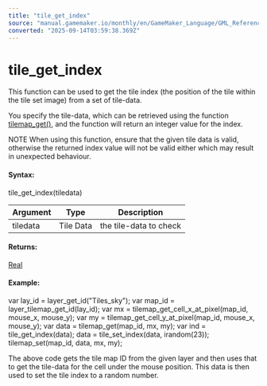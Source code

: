 ```yaml
---
title: "tile_get_index"
source: "manual.gamemaker.io/monthly/en/GameMaker_Language/GML_Reference/Asset_Management/Rooms/Tile_Map_Layers/tile_get_index.htm"
converted: "2025-09-14T03:59:38.369Z"
---
```


# tile\_get\_index

This function can be used to get the tile index (the position of the tile within the tile set image) from a set of tile-data.

You specify the tile-data, which can be retrieved using the function [tilemap\_get()](tilemap_get.md), and the function will return an integer value for the index.

NOTE When using this function, ensure that the given tile data is valid, otherwise the returned index value will not be valid either which may result in unexpected behaviour.

#### Syntax:

tile\_get\_index(tiledata)

| Argument | Type | Description |
| --- | --- | --- |
| tiledata | Tile Data | the tile-data to check |

#### Returns:

[Real](../../../../GML_Overview/Data_Types.md)

#### Example:

var lay\_id = layer\_get\_id("Tiles\_sky");
var map\_id = layer\_tilemap\_get\_id(lay\_id);
var mx = tilemap\_get\_cell\_x\_at\_pixel(map\_id, mouse\_x, mouse\_y);
var my = tilemap\_get\_cell\_y\_at\_pixel(map\_id, mouse\_x, mouse\_y);
var data = tilemap\_get(map\_id, mx, my);
var ind = tile\_get\_index(data);
data = tile\_set\_index(data, irandom(23));
tilemap\_set(map\_id, data, mx, my);

The above code gets the tile map ID from the given layer and then uses that to get the tile-data for the cell under the mouse position. This data is then used to set the tile index to a random number.